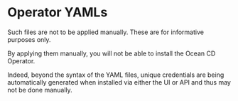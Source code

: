 # Operator YAMLs


Such files are not to be applied manually. These are for informative purposes only.

By applying them manually, you will not be able to install the Ocean CD Operator. 

Indeed, beyond the syntax of the YAML files, unique credentials are being automatically generated when installed via either the UI or API and thus may not be done manually. 


